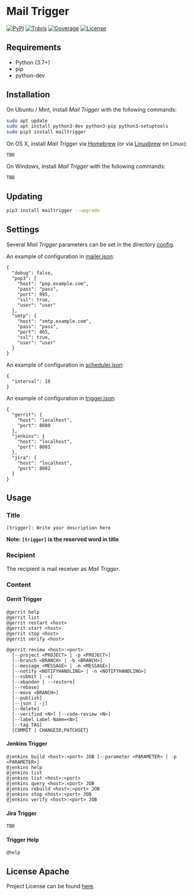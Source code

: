 # Mail Trigger

[![PyPI](https://img.shields.io/pypi/v/mailtrigger.svg?color=brightgreen)](https://pypi.org/project/mailtrigger/)
[![Travis](https://travis-ci.com/craftslab/mailtrigger.svg?branch=master)](https://travis-ci.com/craftslab/mailtrigger)
[![Coverage](https://coveralls.io/repos/github/craftslab/mailtrigger/badge.svg?branch=master)](https://coveralls.io/github/craftslab/mailtrigger?branch=master)
[![License](https://img.shields.io/github/license/craftslab/mailtrigger.svg?color=brightgreen)](https://github.com/craftslab/mailtrigger/blob/master/LICENSE)



## Requirements

- Python (3.7+)
- pip
- python-dev



## Installation

On Ubuntu / Mint, install *Mail Trigger* with the following commands:

```bash
sudo apt update
sudo apt install python3-dev python3-pip python3-setuptools
sudo pip3 install mailtrigger
```

On OS X, install *Mail Trigger* via [Homebrew](https://brew.sh/) (or via [Linuxbrew](https://linuxbrew.sh/) on Linux):

```
TBD
```

On Windows, install *Mail Trigger* with the following commands:

```
TBD
```



## Updating

```bash
pip3 install mailtrigger --upgrade
```



## Settings

Several *Mail Trigger* parameters can be set in the directory [config](https://github.com/craftslab/mailtrigger/blob/master/mailtrigger/config).

An example of configuration in [mailer.json](https://github.com/craftslab/mailtrigger/blob/master/mailtrigger/config/mailer.json):

```
{
  "debug": false,
  "pop3": {
    "host": "pop.example.com",
    "pass": "pass",
    "port": 995,
    "ssl": true,
    "user": "user"
  },
  "smtp": {
    "host": "smtp.example.com",
    "pass": "pass",
    "port": 465,
    "ssl": true,
    "user": "user"
  }
}
```

An example of configuration in [scheduler.json](https://github.com/craftslab/mailtrigger/blob/master/mailtrigger/config/scheduler.json):

```
{
  "interval": 10
}
```

An example of configuration in [trigger.json](https://github.com/craftslab/mailtrigger/blob/master/mailtrigger/config/trigger.json):

```
{
  "gerrit": {
    "host": "localhost",
    "port": 8080
  },
  "jenkins": {
    "host": "localhost",
    "port": 8081
  },
  "jira": {
    "host": "localhost",
    "port": 8082
  }
}
```



## Usage

### Title

```
[trigger]: Write your description here
```

**Note: `[trigger]` is the reserved word in title**



### Recipient

The recipient is mail receiver as *Mail Trigger*.



### Content

#### Gerrit Trigger

```
@gerrit help
@gerrit list
@gerrit restart <host>
@gerrit start <host>
@gerrit stop <host>
@gerrit verify <host>

@gerrit review <host>:<port>
  [--project <PROJECT> | -p <PROJECT>]
  [--branch <BRANCH> | -b <BRANCH>]
  [--message <MESSAGE> | -m <MESSAGE>]
  [--notify <NOTIFYHANDLING> | -n <NOTIFYHANDLING>]
  [--submit | -s]
  [--abandon | --restore]
  [--rebase]
  [--move <BRANCH>]
  [--publish]
  [--json | -j]
  [--delete]
  [--verified <N>] [--code-review <N>]
  [--label Label-Name=<N>]
  [--tag TAG]
  {COMMIT | CHANGEID,PATCHSET}
```



#### Jenkins Trigger

```
@jenkins build <host>:<port> JOB [--parameter <PARAMETER> | -p <PARAMETER>]
@jenkins help
@jenkins list
@jenkins list <host>:<port>
@jenkins query <host>:<port> JOB
@jenkins rebuild <host>:<port> JOB
@jenkins stop <host>:<port> JOB
@jenkins verify <host>:<port> JOB
```



#### Jira Trigger

```
TBD
```



#### Trigger Help

```
@help
```



## License Apache

Project License can be found [here](https://github.com/craftslab/mailtrigger/blob/master/LICENSE).
